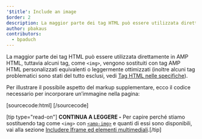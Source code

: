 ```yaml
---
'$title': Include an image
$order: 2
description: La maggior parte dei tag HTML può essere utilizzata direttamente in AMP HTML, ma alcuni tag, come il tag <img>, vengono sostituiti con tag AMP HTML equivalenti o leggermente migliorati
author: pbakaus
contributors:
  - bpaduch
---
```


La maggior parte dei tag HTML può essere utilizzata direttamente in AMP HTML, tuttavia alcuni tag, come `<img>`, vengono sostituiti con tag AMP HTML personalizzati equivalenti o leggermente ottimizzati (inoltre alcuni tag problematici sono stati del tutto esclusi, vedi [Tag HTML nelle specifiche](../../../../documentation/guides-and-tutorials/learn/spec/amphtml.md)).

Per illustrare il possibile aspetto del markup supplementare, ecco il codice necessario per incorporare un’immagine nella pagina:

[sourcecode:html]
<amp-img src="welcome.jpg" alt="Welcome" height="400" width="800"></amp-img>
[/sourcecode]

[tip type="read-on"] **CONTINUA A LEGGERE -** Per capire perché stiamo sostituendo tag come `<img>` con [`<amp-img>`](../../../../documentation/components/reference/amp-img.md) e quanti di essi sono disponibili, vai alla sezione [Includere Iframe ed elementi multimediali](../../../../documentation/guides-and-tutorials/develop/media_iframes_3p/index.md).[/tip]
